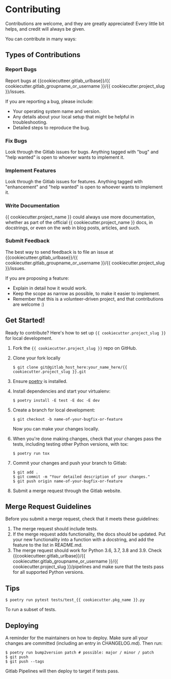 # Contributing

Contributions are welcome, and they are greatly appreciated! Every little bit
helps, and credit will always be given.

You can contribute in many ways:

## Types of Contributions

### Report Bugs

Report bugs at {{cookiecutteer.gitlab_urlbase}}/{{ cookiecutter.gitlab_groupname_or_username }}/{{ cookiecutter.project_slug }}/issues.

If you are reporting a bug, please include:

* Your operating system name and version.
* Any details about your local setup that might be helpful in troubleshooting.
* Detailed steps to reproduce the bug.

### Fix Bugs

Look through the Gitlab issues for bugs. Anything tagged with "bug" and "help
wanted" is open to whoever wants to implement it.

### Implement Features

Look through the Gitlab issues for features. Anything tagged with "enhancement"
and "help wanted" is open to whoever wants to implement it.

### Write Documentation

{{ cookiecutter.project_name }} could always use more documentation, whether as part of the
official {{ cookiecutter.project_name }} docs, in docstrings, or even on the web in blog posts,
articles, and such.

### Submit Feedback

The best way to send feedback is to file an issue at {{cookiecutteer.gitlab_urlbase}}/{{ cookiecutter.gitlab_groupname_or_username }}/{{ cookiecutter.project_slug }}/issues.

If you are proposing a feature:

* Explain in detail how it would work.
* Keep the scope as narrow as possible, to make it easier to implement.
* Remember that this is a volunteer-driven project, and that contributions
  are welcome :)

## Get Started!

Ready to contribute? Here's how to set up `{{ cookiecutter.project_slug }}` for local development.

1. Fork the `{{ cookiecutter.project_slug }}` repo on GitHub.
2. Clone your fork locally

    ```
    $ git clone git@gitlab_host_here:your_name_here/{{ cookiecutter.project_slug }}.git
    ```

3. Ensure [poetry](https://python-poetry.org/docs/) is installed.
4. Install dependencies and start your virtualenv:

    ```
    $ poetry install -E test -E doc -E dev
    ```

5. Create a branch for local development:

    ```
    $ git checkout -b name-of-your-bugfix-or-feature
    ```

    Now you can make your changes locally.

6. When you're done making changes, check that your changes pass the
   tests, including testing other Python versions, with tox:

    ```
    $ poetry run tox
    ```

7. Commit your changes and push your branch to Gitlab:

    ```
    $ git add .
    $ git commit -m "Your detailed description of your changes."
    $ git push origin name-of-your-bugfix-or-feature
    ```

8. Submit a merge request through the Gitlab website.

## Merge Request Guidelines

Before you submit a merge request, check that it meets these guidelines:

1. The merge request should include tests.
2. If the merge request adds functionality, the docs should be updated. Put
   your new functionality into a function with a docstring, and add the
   feature to the list in README.md.
3. The merge request should work for Python 3.6, 3.7, 3.8 and 3.9. Check
   {{cookiecutteer.gitlab_urlbase}}/{{ cookiecutter.gitlab_groupname_or_username }}/{{ cookiecutter.project_slug }}/pipelines
   and make sure that the tests pass for all supported Python versions.

## Tips

```
$ poetry run pytest tests/test_{{ cookiecutter.pkg_name }}.py
```

To run a subset of tests.


## Deploying

A reminder for the maintainers on how to deploy.
Make sure all your changes are committed (including an entry in CHANGELOG.md).
Then run:

```
$ poetry run bump2version patch # possible: major / minor / patch
$ git push
$ git push --tags
```

Gitlab Pipelines will then deploy to target if tests pass.
